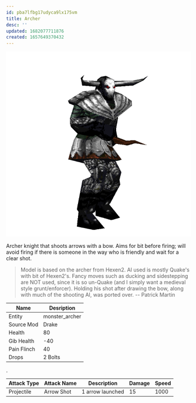 ```yaml
---
id: pba7lfbg17udyca9lx175vm
title: Archer
desc: ''
updated: 1682077711876
created: 1657649370432
---
```

![Monster Picture](assets/img/archer.png)

Archer knight that shoots arrows with a bow.  Aims for bit before firing; will
avoid firing if there is someone in the way who is friendly and wait for a
clear shot.

 > Model is based on the archer from Hexen2.  AI used is mostly Quake's with
 > bit of Hexen2's.  Fancy moves such as ducking and sidestepping are NOT used, 
 > since it is so un-Quake (and I simply want a medieval style grunt/enforcer).
 > Holding his shot after drawing the bow, along with much of the shooting AI, 
 > was ported over.  -- Patrick Martin

|Name  |Desription|
|------|-------------|
|Entity|monster_archer|
|Source Mod|Drake|
|Health|80|
|Gib Health|-40|
|Pain Flinch|40|
|Drops|2 Bolts|

.

|Attack Type|Attack Name|Description|Damage|Speed|
|-----------|-----------|-----------|------|----|
|Projectile |Arrow Shot|1 arrow launched|15|1000|